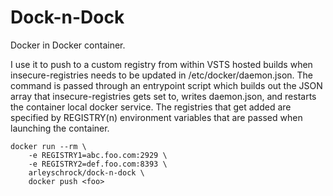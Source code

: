 # Dock-n-Dock

Docker in Docker container.

I use it to push to a custom registry from within VSTS hosted builds when insecure-registries needs to be updated in /etc/docker/daemon.json. The command is passed through an entrypoint script which builds out the JSON array that insecure-registries gets set to, writes daemon.json, and restarts the container local docker service. The registries that get added are specified by REGISTRY(n) environment variables that are passed when launching the container.


    docker run --rm \
        -e REGISTRY1=abc.foo.com:2929 \
        -e REGISTRY2=def.foo.com:8393 \
        arleyschrock/dock-n-dock \
        docker push <foo>
